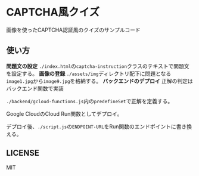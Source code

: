# CAPTCHA風クイズ
画像を使ったCAPTCHA認証風のクイズのサンプルコード

## 使い方
**問題文の設定**
`./index.html`の`captcha-instruction`クラスのテキストで問題文を設定する。
**画像の登録**
`./assets/img`ディレクトリ配下に問題となる`image1.jpg`から`image9.jpg`を格納する。
**バックエンドのデプロイ**
正解の判定はバックエンド関数で実装

`./backend/gcloud-functions.js`内の`predefineSet`で正解を定義する。

Google CloudのCloud Run関数としてデプロイ。

デプロイ後、`./script.js`の`ENDPOINT-URL`をRun関数のエンドポイントに書き換える。

## LICENSE
MIT
